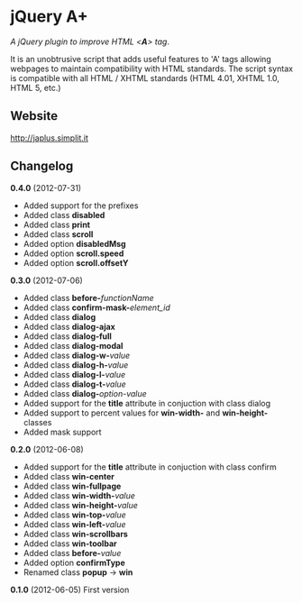 jQuery A+
=========

*A jQuery plugin to improve HTML <**A**> tag*. 

It is an unobtrusive script that adds useful features to 'A' tags allowing webpages to maintain compatibility with HTML standards.
The script syntax is compatible with all HTML / XHTML standards (HTML 4.01, XHTML 1.0, HTML 5, etc.)

Website
-----------------------
http://japlus.simplit.it

Changelog
---------
**0.4.0** (2012-07-31)

* Added support for the prefixes
* Added class **disabled**
* Added class **print**
* Added class **scroll**
* Added option **disabledMsg**
* Added option **scroll.speed**
* Added option **scroll.offsetY**

**0.3.0** (2012-07-06)

* Added class **before-**_functionName_
* Added class **confirm-mask-**_element_id_
* Added class **dialog** 
* Added class **dialog-ajax**
* Added class **dialog-full**
* Added class **dialog-modal**
* Added class **dialog-w-**_value_
* Added class **dialog-h-**_value_
* Added class **dialog-l-**_value_
* Added class **dialog-t-**_value_
* Added class **dialog-**_option-value_
* Added support for the **title** attribute in conjuction with class dialog
* Added support to percent values for **win-width-** and **win-height-** classes
* Added mask support

**0.2.0** (2012-06-08)

* Added support for the **title** attribute in conjuction with class confirm
* Added class **win-center**
* Added class **win-fullpage**
* Added class **win-width-**_value_
* Added class **win-height-**_value_
* Added class **win-top-**_value_
* Added class **win-left-**_value_
* Added class **win-scrollbars**
* Added class **win-toolbar**
* Added class **before-**_value_
* Added option **confirmType**
* Renamed class **popup** -> **win** 

**0.1.0** (2012-06-05)
First version
